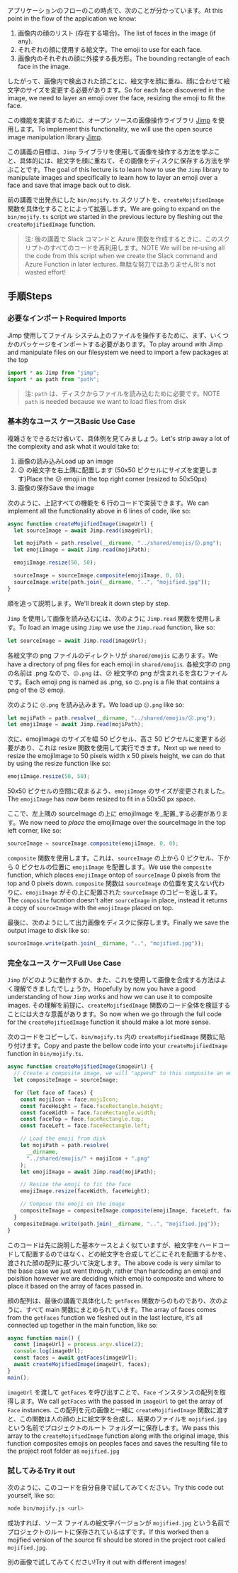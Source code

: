 <span data-ttu-id="b83c8-101">アプリケーションのフローのこの時点で、次のことが分かっています。</span><span class="sxs-lookup"><span data-stu-id="b83c8-101">At this point in the flow of the application we know:</span></span>

1.  <span data-ttu-id="b83c8-102">画像内の顔のリスト (存在する場合)。</span><span class="sxs-lookup"><span data-stu-id="b83c8-102">The list of faces in the image (if any).</span></span>
2.  <span data-ttu-id="b83c8-103">それぞれの顔に使用する絵文字。</span><span class="sxs-lookup"><span data-stu-id="b83c8-103">The emoji to use for each face.</span></span>
3.  <span data-ttu-id="b83c8-104">画像内のそれぞれの顔に外接する長方形。</span><span class="sxs-lookup"><span data-stu-id="b83c8-104">The bounding rectangle of each face in the image.</span></span>

<span data-ttu-id="b83c8-105">したがって、画像内で検出された顔ごとに、絵文字を顔に重ね、顔に合わせて絵文字のサイズを変更する必要があります。</span><span class="sxs-lookup"><span data-stu-id="b83c8-105">So for each face discovered in the image, we need to layer an emoji over the face, resizing the emoji to fit the face.</span></span>

<span data-ttu-id="b83c8-106">この機能を実装するために、オープン ソースの画像操作ライブラリ [Jimp](https://www.npmjs.com/package/jimp) を使用します。</span><span class="sxs-lookup"><span data-stu-id="b83c8-106">To implement this functionality, we will use the open source image manipulation library [Jimp](https://www.npmjs.com/package/jimp).</span></span>

<span data-ttu-id="b83c8-107">この講義の目標は、`Jimp` ライブラリを使用して画像を操作する方法を学ぶこと、具体的には、絵文字を顔に重ねて、その画像をディスクに保存する方法を学ぶことです。</span><span class="sxs-lookup"><span data-stu-id="b83c8-107">The goal of this lecture is to learn how to use the `Jimp` library to manipulate images and specifically to learn how to layer an emoji over a face and save that image back out to disk.</span></span>

<span data-ttu-id="b83c8-108">前の講義で出発点にした `bin/mojify.ts` スクリプトを、`createMojifiedImage` 関数を具体化することによって拡張します。</span><span class="sxs-lookup"><span data-stu-id="b83c8-108">We are going to expand on the `bin/mojify.ts` script we started in the previous lecture by fleshing out the `createMojifiedImage` function.</span></span>

> <span data-ttu-id="b83c8-109">注: 後の講義で Slack コマンドと Azure 関数を作成するときに、このスクリプトのすべてのコードを再利用します。</span><span class="sxs-lookup"><span data-stu-id="b83c8-109">NOTE We will be re-using all the code from this script when we create the Slack command and Azure Function in later lectures.</span></span> <span data-ttu-id="b83c8-110">無駄な努力ではありません!</span><span class="sxs-lookup"><span data-stu-id="b83c8-110">It's not wasted effort!</span></span>

## <a name="steps"></a><span data-ttu-id="b83c8-111">手順</span><span class="sxs-lookup"><span data-stu-id="b83c8-111">Steps</span></span>

### <a name="required-imports"></a><span data-ttu-id="b83c8-112">必要なインポート</span><span class="sxs-lookup"><span data-stu-id="b83c8-112">Required Imports</span></span>

<span data-ttu-id="b83c8-113">Jimp 使用してファイル システム上のファイルを操作するために、まず、いくつかのパッケージをインポートする必要があります。</span><span class="sxs-lookup"><span data-stu-id="b83c8-113">To play around with Jimp and manipulate files on our filesystem we need to import a few packages at the top</span></span>

```typescript
import * as Jimp from "jimp";
import * as path from "path";
```

> <span data-ttu-id="b83c8-114">注: `path` は、ディスクからファイルを読み込むために必要です。</span><span class="sxs-lookup"><span data-stu-id="b83c8-114">NOTE `path` is needed because we want to load files from disk</span></span>

### <a name="basic-use-case"></a><span data-ttu-id="b83c8-115">基本的なユース ケース</span><span class="sxs-lookup"><span data-stu-id="b83c8-115">Basic Use Case</span></span>

<span data-ttu-id="b83c8-116">複雑さをできるだけ省いて、具体例を見てみましょう。</span><span class="sxs-lookup"><span data-stu-id="b83c8-116">Let's strip away a lot of the complexity and ask what it would take to:</span></span>

1. <span data-ttu-id="b83c8-117">画像の読み込み</span><span class="sxs-lookup"><span data-stu-id="b83c8-117">Load up an image</span></span>
2. <span data-ttu-id="b83c8-118">😕 の絵文字を右上隅に配置します (50x50 ピクセルにサイズを変更します)</span><span class="sxs-lookup"><span data-stu-id="b83c8-118">Place the 😕 emoji in the top right corner (resized to 50x50px)</span></span>
3. <span data-ttu-id="b83c8-119">画像の保存</span><span class="sxs-lookup"><span data-stu-id="b83c8-119">Save the image</span></span>

<span data-ttu-id="b83c8-120">次のように、上記すべての機能を 6 行のコードで実装できます。</span><span class="sxs-lookup"><span data-stu-id="b83c8-120">We can implement all the functionality above in 6 lines of code, like so:</span></span>

```typescript
async function createMojifiedImage(imageUrl) {
  let sourceImage = await Jimp.read(imageUrl);

  let mojiPath = path.resolve(__dirname, "../shared/emojis/😕.png");
  let emojiImage = await Jimp.read(mojiPath);

  emojiImage.resize(50, 50);

  sourceImage = sourceImage.composite(emojiImage, 0, 0);
  sourceImage.write(path.join(__dirname, "..", "mojified.jpg"));
}
```

<span data-ttu-id="b83c8-121">順を追って説明します。</span><span class="sxs-lookup"><span data-stu-id="b83c8-121">We'll break it down step by step.</span></span>

<span data-ttu-id="b83c8-122">`Jimp` を使用して画像を読み込むには、次のように `Jimp.read` 関数を使用します。</span><span class="sxs-lookup"><span data-stu-id="b83c8-122">To load an image using `Jimp` we use the `Jimp.read` function, like so:</span></span>

```typescript
let sourceImage = await Jimp.read(imageUrl);
```

<span data-ttu-id="b83c8-123">各絵文字の png ファイルのディレクトリが `shared/emojis` にあります。</span><span class="sxs-lookup"><span data-stu-id="b83c8-123">We have a directory of png files for each emoji in `shared/emojis`.</span></span> <span data-ttu-id="b83c8-124">各絵文字の png の名前は <emoji>.png なので、`😕.png` は、😕 絵文字の png が含まれるを含むファイルです。</span><span class="sxs-lookup"><span data-stu-id="b83c8-124">Each emoji png is named as <emoji>.png, so `😕.png` is a file that contains a png of the 😕 emoji.</span></span>

<span data-ttu-id="b83c8-125">次のように `😕.png` を読み込みます。</span><span class="sxs-lookup"><span data-stu-id="b83c8-125">We load up `😕.png` like so:</span></span>

```typescript
let mojiPath = path.resolve(__dirname, "../shared/emojis/😕.png");
let emojiImage = await Jimp.read(mojiPath);
```

<span data-ttu-id="b83c8-126">次に、emojiImage のサイズを幅 50 ピクセル、高さ 50 ピクセルに変更する必要があり、これは resize 関数を使用して実行できます。</span><span class="sxs-lookup"><span data-stu-id="b83c8-126">Next up we need to resize the emojiImage to 50 pixels width x 50 pixels height, we can do that by using the resize function like so:</span></span>

```typescript
emojiImage.resize(50, 50);
```

<span data-ttu-id="b83c8-127">50x50 ピクセルの空間に収まるよう、`emojiImage` のサイズが変更されました。</span><span class="sxs-lookup"><span data-stu-id="b83c8-127">The `emojiImage` has now been resized to fit in a 50x50 px space.</span></span>

<span data-ttu-id="b83c8-128">ここで、左上隅の sourceImage の上に emojiImage を_配置_する必要があります。</span><span class="sxs-lookup"><span data-stu-id="b83c8-128">We now need to _place_ the emojiImage over the sourceImage in the top left corner, like so:</span></span>

```typescript
sourceImage = sourceImage.composite(emojiImage, 0, 0);
```

<span data-ttu-id="b83c8-129">`composite` 関数を使用します。これは、`sourceImage` の上から 0 ピクセル、下から 0 ピクセルの位置に `emojiImage` を配置します。</span><span class="sxs-lookup"><span data-stu-id="b83c8-129">We use the `composite` function, which places `emojiImage` ontop of `sourceImage` 0 pixels from the top and 0 pixels down.</span></span> <span data-ttu-id="b83c8-130">`composite` 関数は `sourceImage` の位置を変えない代わりに、`emojiImage` がその上に配置された `sourceImage` のコピーを返します。</span><span class="sxs-lookup"><span data-stu-id="b83c8-130">The `composite` fucntion doesn't alter `sourceImage` in place, instead it returns a copy of `sourceImage` with the `emojiImage` placed on top.</span></span>

<span data-ttu-id="b83c8-131">最後に、次のようにして出力画像をディスクに保存します。</span><span class="sxs-lookup"><span data-stu-id="b83c8-131">Finally we save the output image to disk like so:</span></span>

```typescript
sourceImage.write(path.join(__dirname, "..", "mojified.jpg"));
```

### <a name="full-use-case"></a><span data-ttu-id="b83c8-132">完全なユース ケース</span><span class="sxs-lookup"><span data-stu-id="b83c8-132">Full Use Case</span></span>

<span data-ttu-id="b83c8-133">`Jimp` がどのように動作するか、また、これを使用して画像を合成する方法はよく理解できましたでしょうか。</span><span class="sxs-lookup"><span data-stu-id="b83c8-133">Hopefully by now you have a good understanding of how `Jimp` works and how we can use it to composite images.</span></span> <span data-ttu-id="b83c8-134">その理解を前提に、`createMojifiedImage` 関数のコード全体を検証することには大きな意義があります。</span><span class="sxs-lookup"><span data-stu-id="b83c8-134">So now when we go through the full code for the `createMojifiedImage` function it should make a lot more sense.</span></span>

<span data-ttu-id="b83c8-135">次のコードをコピーして、`bin/mojify.ts` 内の `createMojifiedImage` 関数に貼り付けます。</span><span class="sxs-lookup"><span data-stu-id="b83c8-135">Copy and paste the bellow code into your `createMojifiedImage` function in `bin/mojify.ts`.</span></span>

```typescript
async function createMojifiedImage(imageUrl) {
  // Create a composite image, we will "append" to this composite an emoji image for each face found
  let compositeImage = sourceImage;

  for (let face of faces) {
    const mojiIcon = face.mojiIcon;
    const faceHeight = face.faceRectangle.height;
    const faceWidth = face.faceRectangle.width;
    const faceTop = face.faceRectangle.top;
    const faceLeft = face.faceRectangle.left;

    // Load the emoji from disk
    let mojiPath = path.resolve(
      __dirname,
      "../shared/emojis/" + mojiIcon + ".png"
    );
    let emojiImage = await Jimp.read(mojiPath);

    // Resize the emoji to fit the face
    emojiImage.resize(faceWidth, faceHeight);

    // Compose the emoji on the image
    compositeImage = compositeImage.composite(emojiImage, faceLeft, faceTop);
  }
  compositeImage.write(path.join(__dirname, "..", "mojified.jpg"));
}
```

<span data-ttu-id="b83c8-136">このコードは先に説明した基本ケースとよく似ていますが、絵文字をハードコードして配置するのではなく、どの絵文字を合成してどこにそれを配置するかを、渡された顔の配列に基づいて決定します。</span><span class="sxs-lookup"><span data-stu-id="b83c8-136">The above code is very similar to the base case we just went through, rather than hardcoding an emoji and poisition however we are deciding which emoji to composite and where to place it based on the array of faces passed in.</span></span>

<span data-ttu-id="b83c8-137">顔の配列は、最後の講義で具体化した `getFaces` 関数からのものであり、次のように、すべて main 関数にまとめられています。</span><span class="sxs-lookup"><span data-stu-id="b83c8-137">The array of faces comes from the `getFaces` function we fleshed out in the last lecture, it's all connected up together in the main function, like so:</span></span>

```typescript
async function main() {
  const [imageUrl] = process.argv.slice(2);
  console.log(imageUrl);
  const faces = await getFaces(imageUrl);
  await createMojifiedImage(imageUrl, faces);
}
main();
```

<span data-ttu-id="b83c8-138">`imageUrl` を渡して `getFaces` を呼び出すことで、`Face` インスタンスの配列を取得します。</span><span class="sxs-lookup"><span data-stu-id="b83c8-138">We call `getFaces` with the passed in `imageUrl` to get the array of `Face` instances.</span></span>
<span data-ttu-id="b83c8-139">この配列を元の画像と一緒に `createMojifiedImage` 関数に渡すと、この関数は人の顔の上に絵文字を合成し、結果のファイルを `mojified.jpg` という名前でプロジェクトのルート フォルダーに保存します。</span><span class="sxs-lookup"><span data-stu-id="b83c8-139">We pass this array to the `createMojifiedImage` function along with the original image, this function composites emojis on peoples faces and saves the resulting file to the project root folder as `mojified.jpg`</span></span>

### <a name="try-it-out"></a><span data-ttu-id="b83c8-140">試してみる</span><span class="sxs-lookup"><span data-stu-id="b83c8-140">Try it out</span></span>

<span data-ttu-id="b83c8-141">次のように、このコードを自分自身で試してみてください。</span><span class="sxs-lookup"><span data-stu-id="b83c8-141">Try this code out yourself, like so:</span></span>

```bash
node bin/mojify.js <url>
```

<span data-ttu-id="b83c8-142">成功すれば、ソース ファイルの絵文字バージョンが `mojified.jpg` という名前でプロジェクトのルートに保存されているはずです。</span><span class="sxs-lookup"><span data-stu-id="b83c8-142">If this worked then a mojified version of the source fil should be stored in the project root called `mojified.jpg`.</span></span>

<span data-ttu-id="b83c8-143">別の画像で試してみてください!</span><span class="sxs-lookup"><span data-stu-id="b83c8-143">Try it out with different images!</span></span>
